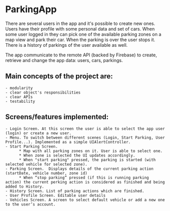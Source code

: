# ParkingApp

There are several users in the app and it's possible to create new ones. Users have their profile with some personal data and set of cars. When some user logged in they can pick one of the available parking zones on a map view and park their car. When the parking is over the user stops it. There is a history of parkings of the user available as well.

The app communicate to the remote API (backed by Firebase) to create, retrieve and change the app data: users, cars, parkings.

## Main concepts of the project are:
	- modularity 
	- clear object's responsibilities 
	- clear APIs 
	- testability

## Screens/features implemented:
	- Login Screen. At this screen the user is able to select the app user (login) or create a new user.
	- Menu. To switch between different scenes (Login, Start Parking, User Profile...). Implemented as a simple UIAlertController.
	- Start Parking Screen.  
		  * Map with all parking zones on it. User is able to select one.  
		  * When zone is selected the UI updates accordingly.
		  * When "start parking" pressed, the parking is started (with selected vehicle for selected zone).
	- Parking Screen.  Displays details of the current parking action (startDate, vehicle number, zone id)
		  * When “stop parking” pressed (if this is running parking action) the current perking action is considered as finished and being added to History.
	- History Screen. List of parking actions which are finished.
	- User Profile Screen. Editable user details
	- Vehicles Screen. A screen to select default vehicle or add a new one to the user’s account.
